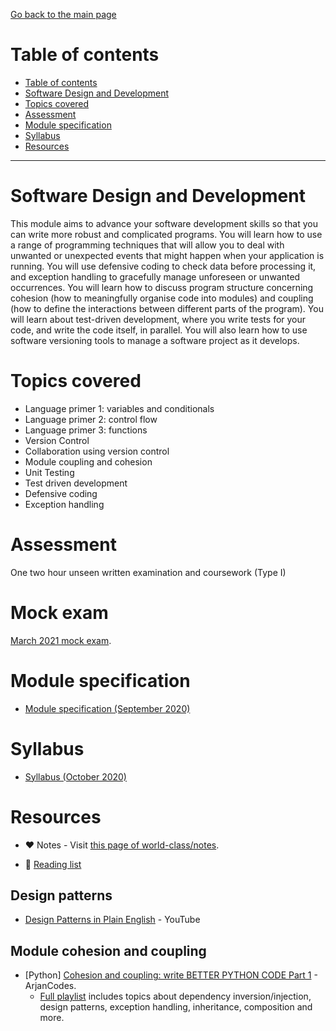 [Go back to the main page](../../../README.md)

# Table of contents

* [Table of contents](#table-of-contents)
* [Software Design and Development](#software-design-and-development)
* [Topics covered](#topics-covered)
* [Assessment](#assessment)
* [Module specification](#module-specification)
* [Syllabus](#syllabus)
* [Resources](#resources)

---

# Software Design and Development

This module aims to advance your software development skills so that
you can write more robust and complicated programs. You will learn
how to use a range of programming techniques that will allow you to
deal with unwanted or unexpected events that might happen when your
application is running. You will use defensive coding to check data
before processing it, and exception handling to gracefully manage
unforeseen or unwanted occurrences. You will learn how to discuss
program structure concerning cohesion (how to meaningfully organise
code into modules) and coupling (how to define the interactions
between different parts of the program). You will learn about
test-driven development, where you write tests for your code, and
write the code itself, in parallel. You will also learn how to use
software versioning tools to manage a software project as it develops.

# Topics covered

* Language primer 1: variables and conditionals
* Language primer 2: control flow
* Language primer 3: functions
* Version Control
* Collaboration using version control
* Module coupling and cohesion
* Unit Testing
* Test driven development
* Defensive coding
* Exception handling

# Assessment

One two hour unseen written examination and coursework (Type I)

# Mock exam

[March 2021 mock exam](https://github.com/world-class/binary-assets/blob/master/modules/cm2010-sdd/cm2010_SDD_mock_exam.pdf).

# Module specification

* [Module specification (September 2020)](https://github.com/world-class/binary-assets/blob/master/modules/module-specification/CM2010_SDD-Module-Spec.pdf)

# Syllabus

* [Syllabus (October 2020)](https://github.com/world-class/binary-assets/blob/master/modules/syllabi/Syllabus_CM2010_SDD.pdf)

# Resources

* :heart: Notes - Visit [this page of world-class/notes](https://github.com/world-class/notes/tree/master/level-5/software-design-and-development).

* :2nd_place_medal: [Reading list](./reading_list.md)

## Design patterns

* [Design Patterns in Plain English](https://www.youtube.com/watch?v=NU_1StN5Tkk) - YouTube

## Module cohesion and coupling

* [Python] [Cohesion and coupling: write BETTER PYTHON CODE Part 1](https://www.youtube.com/watch?v=eiDyK_ofPPM) - ArjanCodes.
  * [Full playlist](https://www.youtube.com/playlist?list=PLC0nd42SBTaNuP4iB4L6SJlMaHE71FG6N) includes topics about dependency inversion/injection, design patterns, exception handling, inheritance, composition and more.
